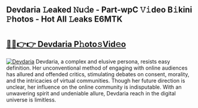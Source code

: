 ## Devdaria 𝙻eaked 𝙽u𝚍e - Part-wpC 𝚅𝚒deo B𝚒kini 𝙿hotos - Hot All 𝙻eaks E6MTK

# <h2><a href="http://ld3vf6.urlbe.top/?page=Devdaria">🔗🔗👉👉 Devdaria P𝚑oto𝚜Vid𝚎o</a></h2>

[![Devdaria](https://i.imgur.com/eBuTRDB.gif)](http://ld3vf6.urlbe.top/?page=Devdaria)
Devdaria, a complex and elusive persona, resists easy definition. Her unconventional method of engaging with online audiences has allured and offended critics, stimulating debates on consent, morality, and the intricacies of virtual communities. Though her future direction is unclear, her influence on the online community is indisputable. With an unwavering spirit and undeniable allure, Devdaria reach in the digital universe is limitless.
